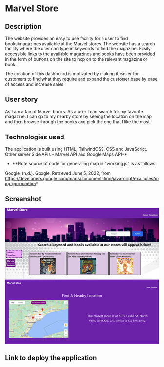 # Marvel Store

## Description

The website provides an easy to use facility for a user to find books/magazines available at the Marvel stores. The website has a search facility where the user can type in keywords to find the magazine.  Easily accessible links to the available magazines and books have been provided in the form of buttons on the site to hop on to the relevant magazine or book.

The creation of this dashboard is motivated by making it easier for customers to find what they require and expand the customer base by ease of access and increase sales.

## User story

 As I am a fan of Marvel books.  As a user I can search for my favorite magazine. I can go to my nearby store by seeing the location on the map and then browse through the books and pick the one that I like the most.


## Technologies used

The application is built using HTML, TailwindCSS, CSS and JavaScript. Other server Side APIs - Marvel API and Google Maps API**

* **Note source of code for generating map in "working.js" is as follows:

 Google. (n.d.). Google. Retrieved June 5, 2022, from https://developers.google.com/maps/documentation/javascript/examples/map-geolocation*


## Screenshot

![](pictures/MarvelStore.JPG)
![](pictures/locations.PNG)


## Link to deploy the application

